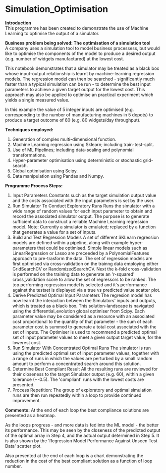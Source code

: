 # Simulation_Optimisation

**Introduction**<br>
This programme has been created to demonstrate the use of Machine Learning to optimise the output of a simulator.

**Business problem being solved: The optimisation of a simulation tool** <br>
A company uses a simulation tool to model business processess, but would like to optimise the components of the model to produce a desired output (e.g. number of widgets manufactured) at the lowest cost.

This notebook demonstrates that a simulator may be treated as a black box whose input-output relationship is learnt by machine-learning regression models.
The regression model can then be searched - significantly much faster than a typical simulation can be run - to determine the best input parameters to achieve a given target output for the lowest cost. This approach may also be applied to optimise an practical experiment which yields a single measured value.

In this example the value of 5 integer inputs are optimised (e.g. corresponding to the number of manufacturing machines in 5 depots) to produce a target outcome of 80 (e.g. 80 widgets/day throughput).

**Techniques employed:**
1. Generation of complex multi-dimensional function.
2. Machine Learning regression using Sklearn; including train-test-split.
3. Use of ML Pipelines; including data-scaling and polynomial transformations.
3. Hyper-parameter optimisation using deterministic or stochastic grid-search.
4. Global optimisation using Scipy.
5. Data manipulation using Pandas and Numpy.

**Programme Process Steps:**
1. Input Parameters
Constants such as the target simulation output value and the costs associated with the input parameters is set by the user.
2. Run Simulator To Conduct Exploratory Runs
Runs the simulator with a wide range of random values for each input parameter to obtain and record the associated simulator output.
The purpose is to generate sufficient data to construct a reliable Machine Learning regression model.
Note: Currently a simulator is emulated; replaced by a function that generates a value for a set of inputs.
3. Build and Test Regression Models
A set of different SKLearn regression models are defined within a pipeline, along with example hyper-parameters that could be optimised. Simple linear models such as LinearRegression or Lasso are preceeded by a PolynomialFeatures approach to pre-trasform the data.
The set of regression models are first optimised via cross-validation on the trainng data employing either GridSearchCV or RandomizedSearchCV.
Next the k-fold cross-validation is performed on the training data to generate an 'r-squared' cross_validation score to allow the set of regressors to be ranked.
The top performing regression model is selected and it's performance against the testset is displayed via a true vs predicted value scatter plot.
4. Derive Predicted Optimal Input Parameters
The regresion model has now learnt the interaction between the Simulators' inputs and outputs, which is treated as a black-box. This solution-landscape is navigated using the differential_evolution global optimiser from Scipy. Each parameter value may be considered as a resource with an associated cost proportional to the quantity of that parameter - the sum of each parameter cost is summed to generate a total cost associated with the set of inputs. The Optimiser is used to recommend a predicted optimal set of input parameter values to meet a given output target value, for the lowerest cost.
5. Run Simulator With Concentrated Optimal Runs
The simulator is run using the predicted optimal set of input parameter values, together with a range of runs in which the values are perturbed by a small random amount to perform a concentrated search around this solution.
6. Determine Best Compliant Result
All the resulting runs are reviewed for their closeness to the target Simulator output (e.g. 60), within a given tolerance (+-0.5). The 'compliant' runs with the lowest costs are presented.
7. Process Repetition:
The group of exploratory and optimal simulation runs are then run repeatedly within a loop to provide continued improvement.

**Comments:**
At the end of each loop the best compliance solutions are presented as a heatmap.

As the loops progress - and more data is fed into the ML model - the better its performance. This may be seen by the closeness of the predicted output of the optimal array in Step 4, and the actual output determined in Step 5. It is also shown by the 'Regression Model Performance Against Unseen Test Data' scatter plot.

Also presented at the end of each loop is a chart demonstrating the reduction in the cost of the best compliant solution as a function of loop number.
